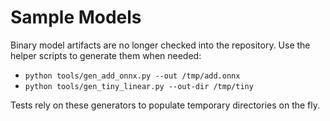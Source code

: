 # Sample Models

Binary model artifacts are no longer checked into the repository. Use the helper scripts to generate them when needed:

- `python tools/gen_add_onnx.py --out /tmp/add.onnx`
- `python tools/gen_tiny_linear.py --out-dir /tmp/tiny`

Tests rely on these generators to populate temporary directories on the fly.
